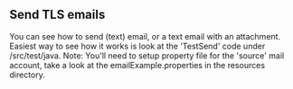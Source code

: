 ## Send TLS emails

You can see how to send (text) email, or a text email with an attachment.  Easiest
way to see how it works is look at the 'TestSend' code under /src/test/java.  Note: You'll
need to setup property file for the 'source' mail account, take a look at the emailExample.properties
in the resources directory.

